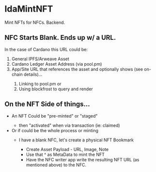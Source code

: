 # IdaMintNFT
Mint NFTs for NFCs. Backend.

## NFC Starts Blank. Ends up w/ a URL.
In the case of Cardano this URL could be:
<ol>
<li>General IPFS/Arweave Asset</li>
<li>Cardano Ledger Asset Address (via pool.pm)</li>
<li>App/Site URL that references the asset and optionally shows (see on-chain details)...</li>
  <ol>
    <li>Linking to pool.pm or </li>
    <li>Using blockfrost to query and render</li>
    </ol>
</ol>


## On the NFT Side of things...
<ul>
<li>An NFT Could be "pre-minted" or "staged"</li>
  <ul>
    <li>then "activated" when via transaction (ie: claimed)</li>
  </ul>
<li>Or if could be the whole process or minting</li>
  <ul>
<li>I have a blank NFC, let's create a physical NFT Bookmark</li>
    <ul>
      <li>Create Asset Payload - URL, Image, Note</li>
      <li>Use that ^ as MetaData to mint the NFT</li>
      <li>Have the NFC writer app write the resulting NFT URL (as mentioned above) to the NFC.</li>
    </ul>
  </ul>
</ul>
